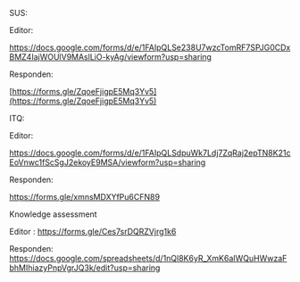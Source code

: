 

SUS:

Editor:

https://docs.google.com/forms/d/e/1FAIpQLSe238U7wzcTomRF7SPJG0CDxBMZ4IajWOUlV9MAslLiO-kyAg/viewform?usp=sharing

Responden:

[https://forms.gle/ZqoeFjigpE5Mq3Yv5](https://forms.gle/ZqoeFjigpE5Mq3Yv5)

ITQ:

Editor:

https://docs.google.com/forms/d/e/1FAIpQLSdpuWk7Ldj7ZqRaj2epTN8K21cEoVnwc1fScSgJ2ekoyE9MSA/viewform?usp=sharing

Responden:

https://forms.gle/xmnsMDXYfPu6CFN89


Knowledge assessment

Editor :
https://forms.gle/Ces7srDQRZVjrg1k6

Responden:
https://docs.google.com/spreadsheets/d/1nQl8K6yR_XmK6aIWQuHWwzaFbhMIhiazyPnpVgrJQ3k/edit?usp=sharing
